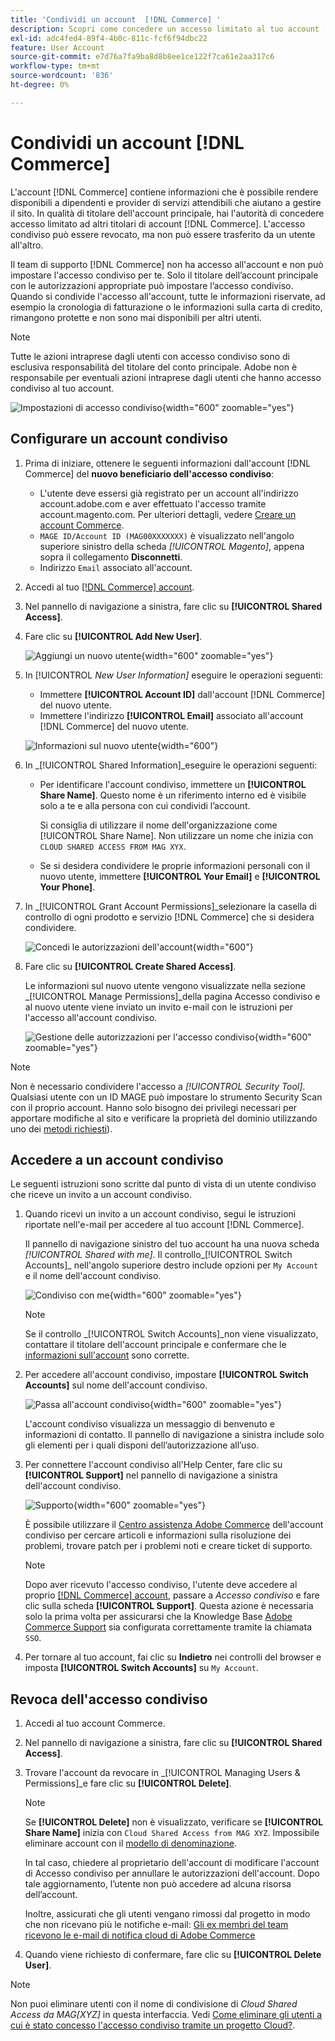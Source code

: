 ```yaml
---
title: 'Condividi un account  [!DNL Commerce] '
description: Scopri come concedere un accesso limitato al tuo account [!DNL Commerce] per altri [!DNL Commerce] titolari di account.
exl-id: adc4fed4-89f4-4b0c-811c-fcf6f94dbc22
feature: User Account
source-git-commit: e7d76a7fa9ba8d8b8ee1ce122f7ca61e2aa317c6
workflow-type: tm+mt
source-wordcount: '836'
ht-degree: 0%

---
```


# Condividi un account [!DNL Commerce]

L&#39;account [!DNL Commerce] contiene informazioni che è possibile rendere disponibili a dipendenti e provider di servizi attendibili che aiutano a gestire il sito. In qualità di titolare dell&#39;account principale, hai l&#39;autorità di concedere accesso limitato ad altri titolari di account [!DNL Commerce]. L&#39;accesso condiviso può essere revocato, ma non può essere trasferito da un utente all&#39;altro.

Il team di supporto [!DNL Commerce] non ha accesso all&#39;account e non può impostare l&#39;accesso condiviso per te. Solo il titolare dell’account principale con le autorizzazioni appropriate può impostare l’accesso condiviso. Quando si condivide l&#39;accesso all&#39;account, tutte le informazioni riservate, ad esempio la cronologia di fatturazione o le informazioni sulla carta di credito, rimangono protette e non sono mai disponibili per altri utenti.

>[!NOTE]
>
>Tutte le azioni intraprese dagli utenti con accesso condiviso sono di esclusiva responsabilità del titolare del conto principale. Adobe non è responsabile per eventuali azioni intraprese dagli utenti che hanno accesso condiviso al tuo account.

![Impostazioni di accesso condiviso](./assets/shared-access.png){width="600" zoomable="yes"}

## Configurare un account condiviso

1. Prima di iniziare, ottenere le seguenti informazioni dall&#39;account [!DNL Commerce] del **nuovo beneficiario dell&#39;accesso condiviso**:

   - L&#39;utente deve essersi già registrato per un account all&#39;indirizzo account.adobe.com e aver effettuato l&#39;accesso tramite account.magento.com. Per ulteriori dettagli, vedere [Creare un account Commerce](https://experienceleague.adobe.com/en/docs/commerce-admin/start/commerce-account/commerce-account-create#create-a-commerce-account).
   - `MAGE ID/Account ID (MAG00XXXXXXX)` è visualizzato nell&#39;angolo superiore sinistro della scheda _[!UICONTROL Magento]_, appena sopra il collegamento **Disconnetti**.
   - Indirizzo `Email` associato all&#39;account.

1. Accedi al tuo [[!DNL Commerce] account](commerce-account-create.md).

1. Nel pannello di navigazione a sinistra, fare clic su **[!UICONTROL Shared Access]**.

1. Fare clic su **[!UICONTROL Add New User]**.

   ![Aggiungi un nuovo utente](./assets/shared-access-add.png){width="600" zoomable="yes"}

1. In [!UICONTROL _New User Information]_ eseguire le operazioni seguenti:

   - Immettere **[!UICONTROL Account ID]** dall&#39;account [!DNL Commerce] del nuovo utente.
   - Immettere l&#39;indirizzo **[!UICONTROL Email]** associato all&#39;account [!DNL Commerce] del nuovo utente.

   ![Informazioni sul nuovo utente](./assets/shared-new-user.png){width="600"}

1. In _[!UICONTROL Shared Information]_eseguire le operazioni seguenti:

   - Per identificare l&#39;account condiviso, immettere un **[!UICONTROL Share Name]**. Questo nome è un riferimento interno ed è visibile solo a te e alla persona con cui condividi l’account.

     Si consiglia di utilizzare il nome dell&#39;organizzazione come [!UICONTROL Share Name]. Non utilizzare un nome che inizia con `CLOUD SHARED ACCESS FROM MAG XYX`.
   - Se si desidera condividere le proprie informazioni personali con il nuovo utente, immettere **[!UICONTROL Your Email]** e **[!UICONTROL Your Phone]**.

1. In _[!UICONTROL Grant Account Permissions]_selezionare la casella di controllo di ogni prodotto e servizio [!DNL Commerce] che si desidera condividere.

   ![Concedi le autorizzazioni dell&#39;account](./assets/shared-permissions.png){width="600"}

1. Fare clic su **[!UICONTROL Create Shared Access]**.

   Le informazioni sul nuovo utente vengono visualizzate nella sezione _[!UICONTROL Manage Permissions]_della pagina Accesso condiviso e al nuovo utente viene inviato un invito e-mail con le istruzioni per l&#39;accesso all&#39;account condiviso.

   ![Gestione delle autorizzazioni per l&#39;accesso condiviso](./assets/shared-manage-permissions.png){width="600" zoomable="yes"}

>[!NOTE]
>
>Non è necessario condividere l&#39;accesso a _[!UICONTROL Security Tool]_. Qualsiasi utente con un ID MAGE può impostare lo strumento Security Scan con il proprio account. Hanno solo bisogno dei privilegi necessari per apportare modifiche al sito e verificare la proprietà del dominio utilizzando uno dei [metodi richiesti](https://experienceleague.adobe.com/en/docs/commerce-admin/systems/security/security-scan)).

## Accedere a un account condiviso

Le seguenti istruzioni sono scritte dal punto di vista di un utente condiviso che riceve un invito a un account condiviso.

1. Quando ricevi un invito a un account condiviso, segui le istruzioni riportate nell&#39;e-mail per accedere al tuo account [!DNL Commerce].

   Il pannello di navigazione sinistro del tuo account ha una nuova scheda _[!UICONTROL Shared with me]_. Il controllo_[!UICONTROL Switch Accounts]_ nell&#39;angolo superiore destro include opzioni per `My Account` e il nome dell&#39;account condiviso.

   ![Condiviso con me](./assets/shared-with-me.png){width="600" zoomable="yes"}

   >[!NOTE]
   >
   >   Se il controllo _[!UICONTROL Switch Accounts]_non viene visualizzato, contattare il titolare dell&#39;account principale e confermare che le [informazioni sull&#39;account](#set-up-a-shared-account) sono corrette.


1. Per accedere all&#39;account condiviso, impostare **[!UICONTROL Switch Accounts]** sul nome dell&#39;account condiviso.

   ![Passa all&#39;account condiviso](./assets/shared-switch.png){width="600" zoomable="yes"}

   L&#39;account condiviso visualizza un messaggio di benvenuto e informazioni di contatto. Il pannello di navigazione a sinistra include solo gli elementi per i quali disponi dell’autorizzazione all’uso.

1. Per connettere l&#39;account condiviso all&#39;Help Center, fare clic su **[!UICONTROL Support]** nel pannello di navigazione a sinistra dell&#39;account condiviso.

   ![Supporto](./assets/shared-support.png){width="600" zoomable="yes"}

   È possibile utilizzare il [Centro assistenza Adobe Commerce](https://experienceleague.adobe.com/en/docs/commerce-knowledge-base/kb/overview) dell&#39;account condiviso per cercare articoli e informazioni sulla risoluzione dei problemi, trovare patch per i problemi noti e creare ticket di supporto.

   >[!NOTE]
   >
   >Dopo aver ricevuto l&#39;accesso condiviso, l&#39;utente deve accedere al proprio [[!DNL Commerce] account](https://account.magento.com/customer/account/login), passare a _Accesso condiviso_ e fare clic sulla scheda **[!UICONTROL Support]**. Questa azione è necessaria solo la prima volta per assicurarsi che la Knowledge Base [Adobe Commerce Support](https://experienceleague.adobe.com/en/docs/commerce-knowledge-base/kb/overview) sia configurata correttamente tramite la chiamata `SSO`.

1. Per tornare al tuo account, fai clic su **Indietro** nei controlli del browser e imposta **[!UICONTROL Switch Accounts]** su `My Account`.

## Revoca dell&#39;accesso condiviso

1. Accedi al tuo account Commerce.

1. Nel pannello di navigazione a sinistra, fare clic su **[!UICONTROL Shared Access]**.

1. Trovare l&#39;account da revocare in _[!UICONTROL Managing Users & Permissions]_e fare clic su **[!UICONTROL Delete]**.

   >[!NOTE]
   >
   > Se **[!UICONTROL Delete]** non è visualizzato, verificare se **[!UICONTROL Share Name]** inizia con `Cloud Shared Access from MAG XYZ`. Impossibile eliminare account con il [modello di denominazione](https://experienceleague.adobe.com/en/docs/commerce-knowledge-base/kb/help-center-guide/magento-help-center-user-guide#remove-cloud-shared-access-users).
   > 
   > In tal caso, chiedere al proprietario dell&#39;account di modificare l&#39;account di Accesso condiviso per annullare le autorizzazioni dell&#39;account. Dopo tale aggiornamento, l’utente non può accedere ad alcuna risorsa dell’account.
   >
   > Inoltre, assicurati che gli utenti vengano rimossi dal progetto in modo che non ricevano più le notifiche e-mail: [Gli ex membri del team ricevono le e-mail di notifica cloud di Adobe Commerce](https://experienceleague.adobe.com/en/docs/commerce-knowledge-base/kb/troubleshooting/miscellaneous/former-teammembers-receive-cloud-notification-emails)


1. Quando viene richiesto di confermare, fare clic su **[!UICONTROL Delete User]**.

>[!NOTE]
>
>Non puoi eliminare utenti con il nome di condivisione di _Cloud Shared Access da MAG[XYZ]_ in questa interfaccia. Vedi [Come eliminare gli utenti a cui è stato concesso l&#39;accesso condiviso tramite un progetto Cloud?](https://experienceleague.adobe.com/en/docs/commerce-knowledge-base/kb/troubleshooting/miscellaneous/shared-access-troubleshooting).
